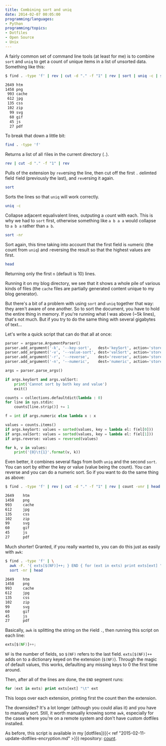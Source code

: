 ```yaml
---
title: Combining sort and uniq
date: 2014-02-07 00:05:00
programming/languages:
- Python
programming/topics:
- Dotfiles
- Open Source
- Unix
---
```

A fairly common set of command line tools (at least for me) is to combine `sort` and `uniq` to get a count of unique items in a list of unsorted data. Something like this:

```bash
$ find . -type 'f' | rev | cut -d "." -f "1" | rev | sort | uniq -c | sort -nr | head

2649 htm
1458 png
 993 cache
 612 jpg
 135 css
 102 zip
  99 svg
  60 gif
  45 js
  27 pdf
```

<!--more-->

To break that down a little bit:

```bash
find . -type 'f'
```

Returns a list of all `f`iles in the current directory (`.`).

```bash
rev | cut -d "." -f "1" | rev
```

Pulls of the extension by `rev`ersing the line, then cut off the first `.` `d`elimted field `f`ield (previously the last), and `rev`ersing it again.

```bash
sort
```

Sorts the lines so that `uniq` will work correctly.

```bash
uniq -c
```

Collapse adjacent equalivalent lines, outputing a `c`ount with each. This is why we had to `sort` first, otherwise something like `a b a a` would collapse to `a b a` rather than `a b`.

```bash
sort -nr
```

Sort again, this time taking into account that the first field is `n`umeric (the count from `uniq`) and `r`eversing the result so that the highest values are first.

```bash
head
```

Returning only the first `n` (default is 10) lines.

Running it on my blog directory, we see that it shows a whole pile of various kinds of files (the `cache` files are partially generated content unique to my blog generator).

But there's a bit of a problem with using `sort` and `uniq` together that way: they aren't aware of one another. So to sort the document, you have to hold the entire thing in memory. If you're running what I was above (~5k lines), that's not much. But if you try to do the same thing with several gigabytes of text...

Let's write a quick script that can do that all at once:

```python
parser = argparse.ArgumentParser()
parser.add_argument('-k', '--key-sort',   dest='keySort', action='store_true')
parser.add_argument('-v', '--value-sort', dest='valSort', action='store_true')
parser.add_argument('-r', '--reverse',    dest='reverse', action='store_true')
parser.add_argument('-n', '--numeric',    dest='numeric', action='store_true')

args = parser.parse_args()

if args.keySort and args.valSort:
    print('Cannot sort by both key and value')
    exit()

counts = collections.defaultdict(lambda : 0)
for line in sys.stdin:
    counts[line.strip()] += 1

f = int if args.numeric else lambda x : x

values = counts.items()
if args.keySort: values = sorted(values, key = lambda el: f(el[0]))
if args.valSort: values = sorted(values, key = lambda el: f(el[1]))
if args.reverse: values = reversed(values)

for k, v in values:
    print('{0}\t{1}'.format(v, k))
```

Even better, it combines several flags from both `uniq` and the second `sort`. You can sort by either the key or value (value being the count). You can reverse and you can do a numeric sort. So if you want to do the same thing as above:

```bash
$ find . -type 'f' | rev | cut -d "." -f "1" | rev | count -vnr | head

2649    htm
1458    png
993     cache
612     jpg
135     css
102     zip
99      svg
60      gif
45      js
27      pdf
```

Much shorter! Granted, if you really wanted to, you can do this just as easily with `awk`:

```bash
$ find . -type 'f' | \
  awk -F. '{ exts[$(NF)]++; } END { for (ext in exts) print exts[ext] "\t" ext }' | \
  sort -nr | head

2649    htm
1458    png
993     cache
612     jpg
135     css
102     zip
99      svg
60      gif
45      js
27      pdf
```

Basically, `awk` is splitting the string on the `F`ield `.`, then running this script on each line:

```awk
exts[$(NF)]++;
```

`NF` is the number of fields, so `$(NF)` refers to the last field. `exts[$(NF)]++` adds on to a dictionary keyed on the extension (`$(NF)`). Through the magic of default values, this works, defaulting any missing keys to 0 the first time around.

Then, after all of the lines are done, the `END` segment runs:

```awk
for (ext in exts) print exts[ext] "\t" ext
```

This loops over each extension, printing first the count then the extension.

The downsides? It's a lot longer (although you could alias it) and you have to manually sort. Still, it worth manually knowing some `awk`, especially for the cases where you're on a remote system and don't have custom dotfiles installed.

As before, this script is available in my [dotfiles]({{< ref "2015-02-11-update-dotfiles-encryption.md" >}}) repository: <a href="https://github.com/jpverkamp/dotfiles/blob/master/bin/count">count</a>.
